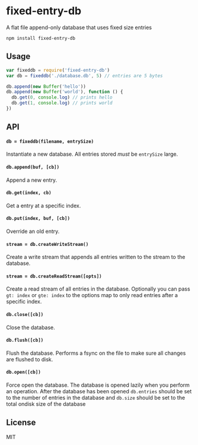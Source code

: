 # fixed-entry-db

A flat file append-only database that uses fixed size entries

```
npm install fixed-entry-db
```

## Usage

``` js
var fixeddb = require('fixed-entry-db')
var db = fixeddb('./database.db', 5) // entries are 5 bytes

db.append(new Buffer('hello'))
db.append(new Buffer('world'), function () {
  db.get(0, console.log) // prints hello
  db.get(1, console.log) // prints world
})
```

## API

#### `db = fixeddb(filename, entrySize)`

Instantiate a new database. All entries stored
*must* be `entrySize` large.

#### `db.append(buf, [cb])`

Append a new entry.

#### `db.get(index, cb)`

Get a entry at a specific index.

#### `db.put(index, buf, [cb])`

Override an old entry.

#### `stream = db.createWriteStream()`

Create a write stream that appends all entries
written to the stream to the database.

#### `stream = db.createReadStream([opts])`

Create a read stream of all entries in the database.
Optionally you can pass `gt: index` or `gte: index` to the options
map to only read entries after a specific index.

#### `db.close([cb])`

Close the database.

#### `db.flush([cb])`

Flush the database. Performs a fsync on the file to make
sure all changes are flushed to disk.

#### `db.open([cb])`

Force open the database. The database is opened lazily when
you perform an operation. After the database has been opened
`db.entries` should be set to the number of entries in the database
and `db.size` should be set to the total ondisk size of the database

## License

MIT
